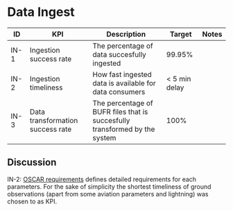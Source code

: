 # Data Ingest

|ID|KPI|Description|Target|Notes|
|---|---|---|---|---|
|IN-1|Ingestion success rate|The percentage of data succesfully ingested|99.95%||
|IN-2|Ingestion timeliness|How fast ingested data is available for data consumers|< 5 min delay||
|IN-3|Data transformation success rate|The percentage of BUFR files that is succesfully transformed by the system|100%||

## Discussion

IN-2: [OSCAR requirements](https://space.oscar.wmo.int/requirements) defines detailed requirements for each parameters. For the sake of simplicity the shortest timeliness of ground observations (apart from some aviation parameters and lightning) was chosen to as KPI.


